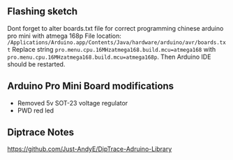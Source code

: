 
## Flashing sketch

Dont forget to alter boards.txt file for correct programming chinese arduino pro mini with atmega 168p
File location: `/Applications/Arduino.app/Contents/Java/hardware/arduino/avr/boards.txt`
Replace string `pro.menu.cpu.16MHzatmega168.build.mcu=atmega168` with `pro.menu.cpu.16MHzatmega168.build.mcu=atmega168p`.
Then Arduino IDE should be restarted.

## Arduino Pro Mini Board modifications

- Removed 5v SOT-23 voltage regulator
- PWD red led

## Diptrace Notes

https://github.com/Just-AndyE/DipTrace-Adruino-Library